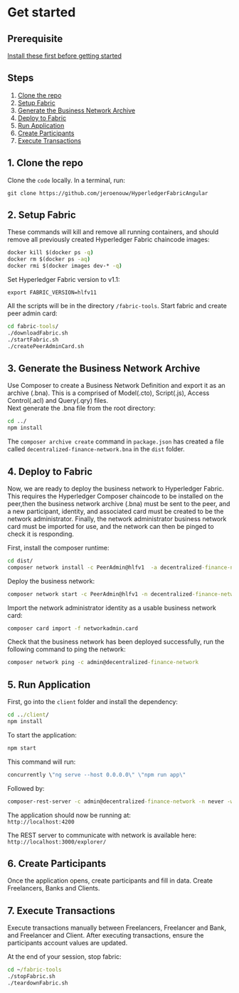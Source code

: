 # Get started

## Prerequisite

[Install these first before getting started](https://github.com/jeroenouw/HyperledgerFabricAngular/blob/master/docs/PREREQUISITE.md)

## Steps

1. [Clone the repo](#1-clone-the-repo)
2. [Setup Fabric](#2-setup-fabric)
3. [Generate the Business Network Archive](#3-generate-the-business-network-archive)
4. [Deploy to Fabric](#4-deploy-to-fabric)
5. [Run Application](#5-run-application)
6. [Create Participants](#6-create-participants)
7. [Execute Transactions](#7-execute-transactions)

## 1. Clone the repo

Clone the `code` locally. In a terminal, run:

`git clone https://github.com/jeroenouw/HyperledgerFabricAngular`

## 2. Setup Fabric

These commands will kill and remove all running containers, and should remove all previously created Hyperledger Fabric chaincode images:

```cmd
docker kill $(docker ps -q)
docker rm $(docker ps -aq)
docker rmi $(docker images dev-* -q)
```

Set Hyperledger Fabric version to v1.1:

`export FABRIC_VERSION=hlfv11`

All the scripts will be in the directory `/fabric-tools`.  Start fabric and create peer admin card:

```cmd
cd fabric-tools/
./downloadFabric.sh
./startFabric.sh
./createPeerAdminCard.sh
```

## 3. Generate the Business Network Archive

Use Composer to create a Business Network Definition and export it as an archive (.bna). This is a comprised of Model(.cto), Script(.js), Access Control(.acl) and Query(.qry) files.  
Next generate the .bna file from the root directory:

```cmd
cd ../
npm install
```

The `composer archive create` command in `package.json` has created a file called `decentralized-finance-network.bna` in the `dist` folder. 

## 4. Deploy to Fabric

Now, we are ready to deploy the business network to Hyperledger Fabric. This requires the Hyperledger Composer chaincode to be installed on the peer,then the business network archive (.bna) must be sent to the peer, and a new participant, identity, and associated card must be created to be the network administrator. Finally, the network administrator business network card must be imported for use, and the network can then be pinged to check it is responding.

First, install the composer runtime:

```cmd
cd dist/
composer network install -c PeerAdmin@hlfv1  -a decentralized-finance-network.bna
```

Deploy the business network:

```cmd
composer network start -c PeerAdmin@hlfv1 -n decentralized-finance-network -V 0.0.1 -A admin -S adminpw -f networkadmin.card
```

Import the network administrator identity as a usable business network card:

```cmd
composer card import -f networkadmin.card
```

Check that the business network has been deployed successfully, run the following command to ping the network:

```cmd
composer network ping -c admin@decentralized-finance-network
```

## 5. Run Application

First, go into the `client` folder and install the dependency:

```cmd
cd ../client/
npm install
```

To start the application:

```cmd
npm start
```

This command will run:

```cmd
concurrently \"ng serve --host 0.0.0.0\" \"npm run app\"
```

Followed by:

```cmd
composer-rest-server -c admin@decentralized-finance-network -n never -w true
```

The application should now be running at:  
`http://localhost:4200`

The REST server to communicate with network is available here:  
`http://localhost:3000/explorer/`

## 6. Create Participants

Once the application opens, create participants and fill in data. Create Freelancers, Banks and Clients.

## 7. Execute Transactions

Execute transactions manually between Freelancers, Freelancer and Bank, and Freelancer and Client.  After executing transactions, ensure the participants account values are updated.

At the end of your session, stop fabric:

```cmd
cd ~/fabric-tools
./stopFabric.sh
./teardownFabric.sh
```
